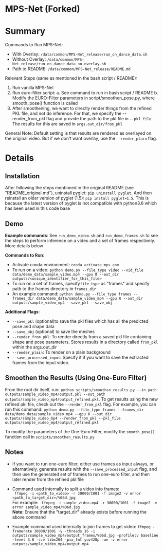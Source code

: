 # MPS-Net (Forked)

# Summary
Commands to Run MPS-Net: 
- With Overlay: ```/data/common/MPS-Net_release/run_on_dance_data.sh```
- Without Overlay: ```/data/common/MPS-Net_release/run_on_dance_data_no_overlay.sh```
- Path to README: ```/data/common/MPS-Net_release/README.md```

Relevant Steps (same as mentioned in the bash script / README):
1. Run vanilla MPS-Net
2. Run euro-filter script:
    a. See command to run in bash script / README
    b. Modify the EURO-Filter parameters in script/smoothen_pose.py, where smooth_pose() function is called
3. After smoothening, we want to directly render things from the refined PKL file, and not do inference. For that, we specify the --render_from_pkl flag and provide the path to the pkl file in ```--pkl_file```. The results for this are saved in ```args.out_dir/from_pkl```

General Note: Default setting is that results are rendered as overlayed on the original video. But if we don't want overlay, use the ```--render_plain``` flag.

# Details
## Installation
After following the steps mentioned in the original README (see "README_original.md"), uninstall pyglet: ```pip uninstall pyglet```. And then reinstall an older version of pyglet (1.5): ```pip install pyglet=1.5```. This is because the latest version of pyglet is not compatible with python3.6 which has been used in this code base

## Demo
**Example commands**: See ```run_demo_video.sh``` and ```run_demo_frames.sh``` to see the steps to perform inference on a video and a set of frames respectively. More details below

**Commands to Run**: <br/>
- Activate conda environment: ```conda activate mps_env```
- To run on a video: ```python demo.py --file_type video --vid_file data/demo_data/sample_video.mp4 --gpu 0 --out_dir outputs/<unique_identifier_for_this_file>``` <br/>
- To run on a set of frames, specify```file_type``` as "frames" and specify path to the frames directory in ```frames_dir```
- An example command: ```python demo.py --file_type frames --frames_dir data/demo_data/sample_video_mp4 --gpu 0 --out_dir outputs/sample_video_mp4 --save_pkl --save_obj```

**Additional Flags**:
- ```--save_pkl``` (optional)to save the pkl files which has all the predicted pose and shape data
- ```--save_obj``` (optional) to save the meshes
- ```--render_from_pkl```: To render directly from a saved pkl file containing shape and pose parameters. Stores results in a directory called ```from_pkl``` within the args.out_dir
- ```--render_plain```: To render on a plain background
- ```--save_processed_input```: Specify it if you want to save the extracted frames from the input video.

##  Smoothen the Results (Using One-Euro Filter)
From the root dir itself, run: ```python scripts/smoothen_results.py --in_path outputs/sample_video_mp4/output.pkl --out_path outputs/sample_video_mp4/output_refined.pkl```. To get results using the new refined pkl file, check out the ```--render_from_pkl``` flag. For example, you can run this command: ```python demo.py --file_type frames --frames_dir data/demo_data/sample_video_mp4 --gpu 0 --out_dir outputs/sample_video_mp4 --render_from_pkl --pkl_file outputs/sample_video_mp4/output_refined.pkl```

To modify the parameters of the One-Euro Filter, modify the ```smooth_pose()``` function call in ```scripts/smoothen_results.py```

## Notes
- If you want to run one-euro filter, either use frames as input always, or alternatively, generate results with the ```--save_processed_input``` flag, and then use the generated set of frames to run one-euro filter, and then later render from the refined pkl file

- Command used internally to split a video into frames: <br/>
``` ffmpeg -i <path_to_video> -r 30000/1001 -f image2 -v error <path_to_target_dir>/%06d.jpg``` <br/>
For example: ``` ffmpeg -i sample_video.mp4 -r 30000/1001 -f image2 -v error sample_video_mp4/%06d.jpg``` <br/>
**Note**: Ensure that the "target_dir" already exists before running the above command

- Example command used internally to join frames to get video: ```ffmpeg -framerate 30000/1001 -y -threads 16 -i outputs/sample_video_mp4/output_frames/%06d.jpg -profile:v baseline -level 3.0 -c:v libx264 -pix_fmt yuv420p -an -v error outputs/sample_video_mp4/output.mp4```
